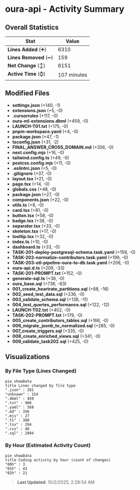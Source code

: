 # oura-api - Activity Summary 

## Overall Statistics

| Stat                   | Value                                                             |
| ---------------------- | ----------------------------------------------------------------- |
| **Lines Added** (➕)   | 6310                                          |
| **Lines Removed** (➖) | 159                                        |
| **Net Change** (↕)    | 6151                |
| **Active Time** (⌚)   | 107 minutes |


## Modified Files
- **settings.json** (+140, -1)
- **extensions.json** (+5, -0)
- **.cursorrules** (+117, -0)
- **oura-ml-extensions.dbml** (+459, -0)
- **LAUNCH-T01.txt** (+175, -0)
- **pnpm-workspace.yaml** (+4, -0)
- **package.json** (+47, -1)
- **tsconfig.json** (+31, -2)
- **FINAL_ANSWER_CROSS_DOMAIN.md** (+356, -0)
- **next.config.mjs** (+16, -0)
- **tailwind.config.ts** (+49, -0)
- **postcss.config.mjs** (+11, -0)
- **.eslintrc.json** (+5, -0)
- **.gitignore** (+37, -0)
- **layout.tsx** (+21, -0)
- **page.tsx** (+14, -0)
- **globals.css** (+48, -0)
- **package.json** (+27, -0)
- **components.json** (+22, -0)
- **utils.ts** (+8, -0)
- **card.tsx** (+81, -0)
- **button.tsx** (+58, -0)
- **badge.tsx** (+38, -0)
- **separator.tsx** (+33, -0)
- **skeleton.tsx** (+17, -0)
- **tooltip.tsx** (+32, -0)
- **index.ts** (+10, -0)
- **dashboard.ts** (+33, -0)
- **TASK-201-deploy-postgresql-schema.task.yaml** (+159, -0)
- **TASK-202-normalize-contributors.task.yaml** (+199, -0)
- **TASK-203-etl-pipeline-oura-to-db.task.yaml** (+206, -0)
- **oura-api.d.ts** (+209, -33)
- **TASK-201-PROMPT.txt** (+152, -0)
- **generate-sql.ts** (+38, -0)
- **oura_base.sql** (+736, -83)
- **001_create_heartrate_partitions.sql** (+88, -16)
- **002_seed_test_data.sql** (+236, -0)
- **003_validate_schema.sql** (+138, -11)
- **004_test_queries_performance.sql** (+122, -12)
- **LAUNCH-T02.txt** (+402, -0)
- **TASK-202-PROMPT.txt** (+179, -0)
- **005_create_contributors_tables.sql** (+166, -0)
- **006_migrate_jsonb_to_normalized.sql** (+285, -0)
- **007_create_triggers.sql** (+335, -0)
- **008_create_enriched_views.sql** (+341, -0)
- **009_validate_task202.sql** (+425, -0)

## Visualizations

### By File Type (Lines Changed)

```mermaid
pie showData
title Lines changed by file type
".json" : 281
"unknown" : 154
".dbml" : 459
".txt" : 908
".yaml" : 568
".md" : 356
".mjs" : 27
".ts" : 380
".tsx" : 294
".css" : 48
".sql" : 2994
```

### By Hour (Estimated Activity Count)

```mermaid
pie showData
title Coding activity by hour (count of changes)
"00h" : 3
"01h" : 43
"02h" : 21
```


> **Last Updated:** 10/2/2025, 2:28:54 AM